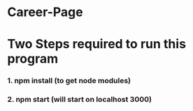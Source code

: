 # Career-Page

# Two Steps required to run this program
  ### 1. npm install (to get node modules)
  ### 2. npm start (will start on localhost 3000)
